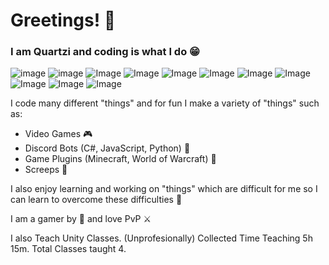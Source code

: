 # **Greetings! 👋**

### I am Quartzi and coding is what I do 😁

![image](https://img.shields.io/badge/-C%23-brightgreen)
![image](https://img.shields.io/badge/-JavaScript-brightgreen)
![Image](https://img.shields.io/badge/-Python-green)
![Image](https://img.shields.io/badge/-Java-green)
![Image](https://img.shields.io/badge/-HTML%2FCSS-green)
![Image](https://img.shields.io/badge/-LUA-yellowgreen)
![Image](https://img.shields.io/badge/-TypeScript-yellow)
![Image](https://img.shields.io/badge/-PHP-yellow)
![Image](https://img.shields.io/badge/-C-orange)
![Image](https://img.shields.io/badge/-C%2B%2B-orange)
![Image](https://img.shields.io/badge/-Swift-red)

I code many different "things" and for fun I make a variety of "things" such as:

- Video Games 🎮
- Discord Bots (C#, JavaScript, Python) 🤖
- Game Plugins (Minecraft, World of Warcraft) 💾
- Screeps 🐜

I also enjoy learning and working on "things" which are difficult for me so I can learn to overcome these difficulties :muscle:

I am a gamer by :sparkling_heart: and love PvP :crossed_swords:

I also Teach Unity Classes. (Unprofesionally)
Collected Time Teaching 5h 15m.
Total Classes taught 4.
